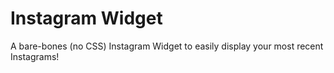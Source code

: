 Instagram Widget
=========

A bare-bones (no CSS) Instagram Widget to easily display your most recent Instagrams!
